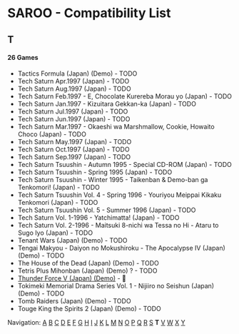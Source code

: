 # SAROO - Compatibility List

## T

#### 26 Games

- Tactics Formula (Japan) (Demo) - TODO
- Tech Saturn Apr.1997 (Japan) - TODO
- Tech Saturn Aug.1997 (Japan) - TODO
- Tech Saturn Feb.1997 - E, Chocolate Kurereba Morau yo (Japan) - TODO
- Tech Saturn Jan.1997 - Kizuitara Gekkan-ka (Japan) - TODO
- Tech Saturn Jul.1997 (Japan) - TODO
- Tech Saturn Jun.1997 (Japan) - TODO
- Tech Saturn Mar.1997 - Okaeshi wa Marshmallow, Cookie, Howaito Choco (Japan) - TODO
- Tech Saturn May.1997 (Japan) - TODO
- Tech Saturn Oct.1997 (Japan) - TODO
- Tech Saturn Sep.1997 (Japan) - TODO
- Tech Saturn Tsuushin - Autumn 1995 - Special CD-ROM (Japan) - TODO
- Tech Saturn Tsuushin - Spring 1995 (Japan) - TODO
- Tech Saturn Tsuushin - Winter 1995 - Taikenban & Demo-ban ga Tenkomori! (Japan) - TODO
- Tech Saturn Tsuushin Vol. 4 - Spring 1996 - Youriyou Meippai Kikaku Tenkomori (Japan) - TODO
- Tech Saturn Tsuushin Vol. 5 - Summer 1996 (Japan) - TODO
- Tech Saturn Vol. 1-1996 - Yatchimatta! (Japan) - TODO
- Tech Saturn Vol. 2-1996 - Maitsuki 8-nichi wa Tessa no Hi - Ataru to Sugo Iyo (Japan) - TODO
- Tenant Wars (Japan) (Demo) - TODO
- Tengai Makyou - Daiyon no Mokushiroku - The Apocalypse IV (Japan) (Demo) - TODO
- The House of the Dead (Japan) (Demo) - TODO
- Tetris Plus Mihonban (Japan) (Demo) ? - TODO
- [Thunder Force V (Japan) (Demo)](../../../Regions/Demos/Japan/6106563/README.md) - :100:
- Tokimeki Memorial Drama Series Vol. 1 - Nijiiro no Seishun (Japan) (Demo) - TODO
- Tomb Raiders (Japan) (Demo) - TODO
- Touge King the Spirits 2 (Japan) (Demo) - TODO

Navigation:
[A](./A.md) [B](./B.md) [C](./C.md) [D](./D.md) [E](./E.md) [F](./F.md) [G](./G.md) [H](./H.md) [I](./I.md) [J](./J.md) [K](./K.md) [L](./L.md) [M](./M.md) [N](./N.md) [O](./O.md) [P](./P.md) [Q](./Q.md) [R](./R.md) [S](./S.md) **T** [V](./V.md) [W](./W.md) [X](./X.md) [Y](./Y.md)
